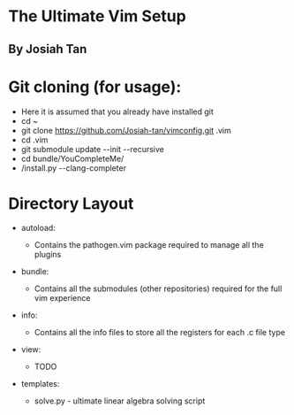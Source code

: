 # The Ultimate Vim Setup
## By Josiah Tan


# Git cloning (for usage):

- Here it is assumed that you already have installed git
- cd ~
- git clone https://github.com/Josiah-tan/vimconfig.git .vim
- cd .vim
- git submodule update --init --recursive
- cd bundle/YouCompleteMe/
- /install.py --clang-completer



# Directory Layout

- autoload:
	- Contains the pathogen.vim package required to manage all the plugins
- bundle:
	- Contains all the submodules (other repositories) required for the full vim experience
- info:
	- Contains all the info files to store all the registers for each .c file type
- view:
	- TODO

- templates:
	- solve.py - ultimate linear algebra solving script
